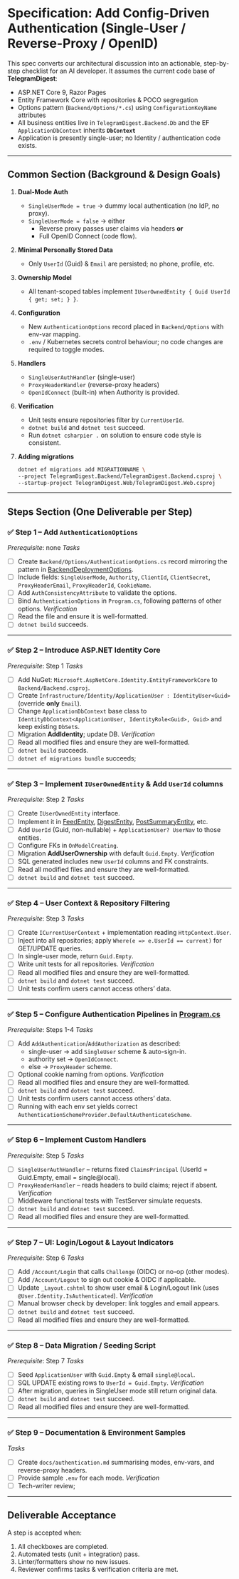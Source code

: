# Specification: Add Config-Driven Authentication (Single-User / Reverse-Proxy / OpenID)

This spec converts our architectural discussion into an actionable, step-by-step checklist for an AI developer.
It assumes the current code base of **TelegramDigest**:

- ASP.NET Core 9, Razor Pages
- Entity Framework Core with repositories & POCO segregation
- Options pattern (`Backend/Options/*.cs`) using `ConfigurationKeyName` attributes
- All business entities live in `TelegramDigest.Backend.Db` and the EF `ApplicationDbContext` inherits **`DbContext`**
- Application is presently single-user; no Identity / authentication code exists.

---

## Common Section (Background & Design Goals)

1. **Dual-Mode Auth**

   - `SingleUserMode = true` → dummy local authentication (no IdP, no proxy).
   - `SingleUserMode = false` → either
     - Reverse proxy passes user claims via headers **or**
     - Full OpenID Connect (code flow).

2. **Minimal Personally Stored Data**

   - Only `UserId` (Guid) & `Email` are persisted; no phone, profile, etc.

3. **Ownership Model**

   - All tenant-scoped tables implement `IUserOwnedEntity { Guid UserId { get; set; } }`.

4. **Configuration**

   - New `AuthenticationOptions` record placed in `Backend/Options` with env-var mapping.
   - `.env` / Kubernetes secrets control behaviour; no code changes are required to toggle modes.

5. **Handlers**

   - `SingleUserAuthHandler` (single-user)
   - `ProxyHeaderHandler` (reverse-proxy headers)
   - `OpenIdConnect` (built-in) when Authority is provided.

6. **Verification**

   - Unit tests ensure repositories filter by `CurrentUserId`.
   - `dotnet build` and `dotnet test` succeed.
   - Run `dotnet csharpier .` on solution to ensure code style is consistent.

7. **Adding migrations**
   ```bash
   dotnet ef migrations add MIGRATIONNAME \
   --project TelegramDigest.Backend/TelegramDigest.Backend.csproj \
   --startup-project TelegramDigest.Web/TelegramDigest.Web.csproj
   ```

---

## Steps Section (One Deliverable per Step)

### ✅ Step 1 – Add `AuthenticationOptions`

_Prerequisite_: none
_Tasks_

- [ ] Create `Backend/Options/AuthenticationOptions.cs` record mirroring the pattern in [BackendDeploymentOptions](file:///Users/user1/Projects/telegram_digest/TelegramDigest.Backend/Options/BackendDeploymentOptions.cs).
- [ ] Include fields: `SingleUserMode`, `Authority`, `ClientId`, `ClientSecret`, `ProxyHeaderEmail`, `ProxyHeaderId`, `CookieName`.
- [ ] Add `AuthConsistencyAttribute` to validate the options.
- [ ] Bind `AuthenticationOptions` in `Program.cs`, following patterns of other options.
      _Verification_
- [ ] Read the file and ensure it is well-formatted.
- [ ] `dotnet build` succeeds.

---

### ✅ Step 2 – Introduce ASP.NET Identity Core

_Prerequisite_: Step 1
_Tasks_

- [ ] Add NuGet: `Microsoft.AspNetCore.Identity.EntityFrameworkCore` to `Backend/Backend.csproj`.
- [ ] Create `Infrastructure/Identity/ApplicationUser : IdentityUser<Guid>` (override **only** `Email`).
- [ ] Change `ApplicationDbContext` base class to `IdentityDbContext<ApplicationUser, IdentityRole<Guid>, Guid>` and keep existing `DbSet`s.
- [ ] Migration **AddIdentity**; update DB.
      _Verification_
- [ ] Read all modified files and ensure they are well-formatted.
- [ ] `dotnet build` succeeds.
- [ ] `dotnet ef migrations bundle` succeeds;

---

### ✅ Step 3 – Implement `IUserOwnedEntity` & Add `UserId` columns

_Prerequisite_: Step 2
_Tasks_

- [ ] Create `IUserOwnedEntity` interface.
- [ ] Implement it in [FeedEntity](file:///Users/user1/Projects/telegram_digest/TelegramDigest.Backend/Db/Entities.cs), [DigestEntity](file:///Users/user1/Projects/telegram_digest/TelegramDigest.Backend/Db/Entities.cs), [PostSummaryEntity](file:///Users/user1/Projects/telegram_digest/TelegramDigest.Backend/Db/Entities.cs), etc.
- [ ] Add `UserId` (Guid, non-nullable) + `ApplicationUser? UserNav` to those entities.
- [ ] Configure FKs in `OnModelCreating`.
- [ ] Migration **AddUserOwnership** with default `Guid.Empty`.
      _Verification_
- [ ] SQL generated includes new `UserId` columns and FK constraints.
- [ ] Read all modified files and ensure they are well-formatted.
- [ ] `dotnet build` and `dotnet test` succeed.

---

### ✅ Step 4 – User Context & Repository Filtering

_Prerequisite_: Step 3
_Tasks_

- [ ] Create `ICurrentUserContext` + implementation reading `HttpContext.User`.
- [ ] Inject into all repositories; apply `Where(e => e.UserId == current)` for GET/UPDATE queries.
- [ ] In single-user mode, return `Guid.Empty`.
- [ ] Write unit tests for all repositories.
      _Verification_
- [ ] Read all modified files and ensure they are well-formatted.
- [ ] `dotnet build` and `dotnet test` succeed.
- [ ] Unit tests confirm users cannot access others’ data.

---

### ✅ Step 5 – Configure Authentication Pipelines in [Program.cs](file:///Users/user1/Projects/telegram_digest/TelegramDigest.Backend/Program.cs)

_Prerequisite_: Steps 1-4
_Tasks_

- [ ] Add `AddAuthentication`/`AddAuthorization` as described:
  - single-user → add `SingleUser` scheme & auto-sign-in.
  - authority set → `OpenIdConnect`.
  - else → `ProxyHeader` scheme.
- [ ] Optional cookie naming from options.
      _Verification_
- [ ] Read all modified files and ensure they are well-formatted.
- [ ] `dotnet build` and `dotnet test` succeed.
- [ ] Unit tests confirm users cannot access others’ data.
- [ ] Running with each env set yields correct `AuthenticationSchemeProvider.DefaultAuthenticateScheme`.

---

### ✅ Step 6 – Implement Custom Handlers

_Prerequisite_: Step 5
_Tasks_

- [ ] `SingleUserAuthHandler` – returns fixed `ClaimsPrincipal` (UserId = Guid.Empty, email = single@local).
- [ ] `ProxyHeaderHandler` – reads headers to build claims; reject if absent.
      _Verification_
- [ ] Middleware functional tests with TestServer simulate requests.
- [ ] `dotnet build` and `dotnet test` succeed.
- [ ] Read all modified files and ensure they are well-formatted.

---

### ✅ Step 7 – UI: Login/Logout & Layout Indicators

_Prerequisite_: Step 6
_Tasks_

- [ ] Add `/Account/Login` that calls `Challenge` (OIDC) or no-op (other modes).
- [ ] Add `/Account/Logout` to sign out cookie & OIDC if applicable.
- [ ] Update `_Layout.cshtml` to show user email & Login/Logout link (uses `@User.Identity.IsAuthenticated`).
      _Verification_
- [ ] Manual browser check by developer: link toggles and email appears.
- [ ] `dotnet build` and `dotnet test` succeed.
- [ ] Read all modified files and ensure they are well-formatted.

---

### ✅ Step 8 – Data Migration / Seeding Script

_Prerequisite_: Step 7
_Tasks_

- [ ] Seed `ApplicationUser` with `Guid.Empty` & email `single@local`.
- [ ] SQL UPDATE existing rows to `UserId = Guid.Empty`.
      _Verification_
- [ ] After migration, queries in SingleUser mode still return original data.
- [ ] `dotnet build` and `dotnet test` succeed.
- [ ] Read all modified files and ensure they are well-formatted.

---

### ✅ Step 9 – Documentation & Environment Samples

_Tasks_

- [ ] Create `docs/authentication.md` summarising modes, env-vars, and reverse-proxy headers.
- [ ] Provide sample `.env` for each mode.
      _Verification_
- [ ] Tech-writer review;

---

## Deliverable Acceptance

A step is accepted when:

1. All checkboxes are completed.
2. Automated tests (unit + integration) pass.
3. Linter/formatters show no new issues.
4. Reviewer confirms tasks & verification criteria are met.
